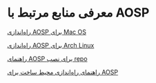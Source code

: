 # معرفی منابع مرتبط با AOSP

[راه‌اندازی AOSP برای Mac OS](https://source.android.com/setup/build/initializing#setting-up-a-mac-os-x-build-environment)

[راه‌اندازی AOSP برای Arch Linux](https://wiki.archlinux.org/index.php/Android#Building)

[راهنمای AOSP برای نصب repo](https://source.android.com/setup/build/downloading#installing-repo)

[راهنمای راه‌اندازی محیط ساخت برای AOSP](https://source.android.com/setup/build/initializing)








